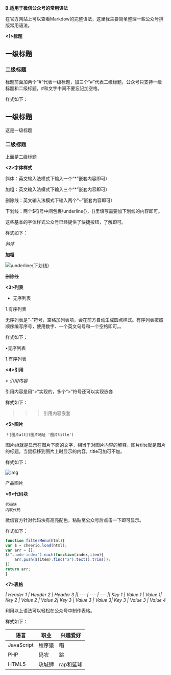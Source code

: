 
**B.适用于微信公众号的常用语法**

在官方网站上可以查看Markdow的完整语法，这里我主要简单整理一些公众号排版常用语法。

**<1>标题**

## 一级标题

### 二级标题

标题前面加两个“#”代表一级标题，加三个“#”代表二级标题，公众号只支持一级标题和二级标题，#和文字中间不要忘记加空格。

样式如下：

## 一级标题

这是一级标题

### 二级标题

上面是二级标题

**<2>字体样式**

斜体：英文输入法模式下输入一个“*”嵌套内容即可）

加粗：英文输入法模式下输入三个“*”嵌套内容即可）

删除线：英文输入法模式下输入两个“~”嵌套内容即可）

下划线：两个$符号中间包裹\underline{}，{}里填写需要加下划线的内容即可。

这些基本的字体样式公众号已经提供了快捷按钮，了解即可。

样式如下：

*斜体*

**加粗**

![\underline{下划线}](https://math.jianshu.com/math?formula=%5Cunderline%7B%E4%B8%8B%E5%88%92%E7%BA%BF%7D)

~~删除线~~

**<3>列表**

- 无序列表

1.有序列表

无序列表是“-”符号，空格加列表项，会在前方自动生成圆点样式。有序列表按照顺序编写序号，使用数字、一个英文句号和一个空格即可。。

样式如下：

•无序列表

1.有序列表

**<4>引用**

*> 引用内容*

引用内容是用“>”实现的，多个“>”符号还可以实现嵌套

样式如下：

> > > 引用内容嵌套

**<5>图片**

```
！[图片alt](图片地址 '图片title')
```

图片alt就是显示在图片下面的文字，相当于对图片内容的解释。图片tilte就是图片的标题，当鼠标移到图片上时显示的内容，title可加可不加。

样式如下：



![img](https://upload-images.jianshu.io/upload_images/2484592-c6f3973156272b9b?imageMogr2/auto-orient/strip|imageView2/2/w/1080/format/webp)

产品图片

**<6>代码块**

```
代码块
内联代码
```

微信官方针对代码块有高亮配色，粘贴至公众号后点击一下即可显示。

样式如下：

```jsx
function filterMenu(html){
var $ = cheerio.load(html);
var arr = [];
$(".node-index").each(function(index,item){
    arr.push($(item).find("a").text().trim());
})
return arr;
}
```

**<7>表格**

*| Header 1 | Header 2 | Header 3 || --- | --- | --- || Key 1 | Value 1 | Value 1| Key 2 | Value 2 | Value 2| Key 3 | Value 3 | Value 3| Key 3 | Value 3 | Value 4*

利用以上语法可以轻松在公众号中制作表格。

样式如下：

| 语言       | 职业   | 兴趣爱好  |
| ---------- | ------ | --------- |
| JavaScript | 程序猿 | 唱        |
| PHP        | 码农   | 跳        |
| HTML5      | 攻城狮 | rap和篮球 |
